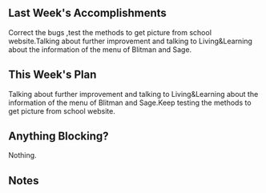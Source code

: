 ## Last Week's Accomplishments
Correct the bugs ,test the methods to get picture from school website.Talking about further improvement and talking to Living&Learning about the information of the menu of Blitman and Sage.

## This Week's Plan
Talking about further improvement and talking to Living&Learning about the information of the menu of Blitman and Sage.Keep testing the methods to get picture from school website.

## Anything Blocking?
Nothing.

## Notes


